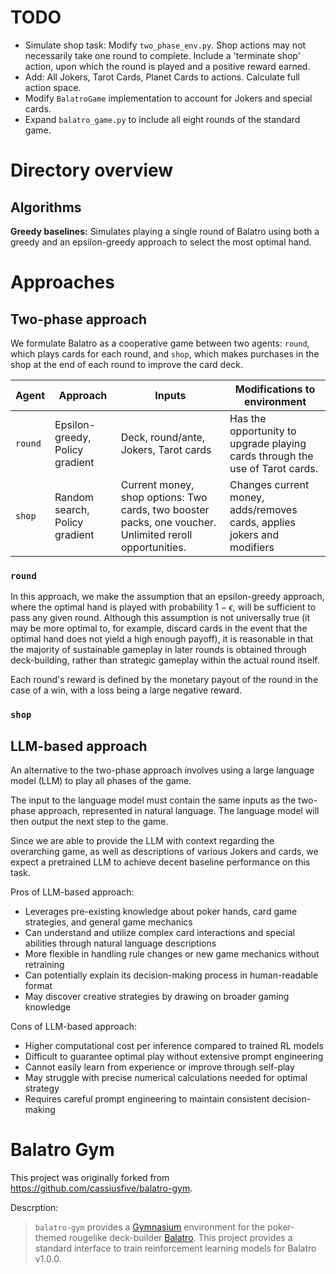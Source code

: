 # TODO
- Simulate shop task: Modify `two_phase_env.py`. Shop actions may not necessarily take one round to complete. Include a 'terminate shop' action, upon which the round is played and a positive reward earned.
- Add: All Jokers, Tarot Cards, Planet Cards to actions. Calculate full action space.
- Modify `BalatroGame` implementation to account for Jokers and special cards.
- Expand `balatro_game.py` to include all eight rounds of the standard game.


# Directory overview

## Algorithms
**Greedy baselines:** Simulates playing a single round of Balatro using both a greedy and an epsilon-greedy approach to select the most optimal hand.

# Approaches

## Two-phase approach
We formulate Balatro as a cooperative game between two agents: `round`, which plays cards for each round, and `shop`, which makes purchases in the shop at the end of each round to improve the card deck.

| Agent | Approach | Inputs | Modifications to environment |
|-------|----------|---------|----------------------------|
| `round` | Epsilon-greedy, Policy gradient | Deck, round/ante, Jokers, Tarot cards | Has the opportunity to upgrade playing cards through the use of Tarot cards. |
| `shop` | Random search, Policy gradient | Current money, shop options: Two cards, two booster packs, one voucher. Unlimited reroll opportunities. | Changes current money, adds/removes cards, applies jokers and modifiers |

### `round`
In this approach, we make the assumption that an epsilon-greedy approach, where the optimal hand is played with probability $1 - \epsilon$, will be sufficient to pass any given round. Although this assumption is not universally true (it may be more optimal to, for example, discard cards in the event that the optimal hand does not yield a high enough payoff), it is reasonable in that the majority of sustainable gameplay in later rounds is obtained through deck-building, rather than strategic gameplay within the actual round itself.

Each round's reward is defined by the monetary payout of the round in the case of a win, with a loss being a large negative reward.

### `shop`



## LLM-based approach
An alternative to the two-phase approach involves using a large language model (LLM) to play all phases of the game.

The input to the language model must contain the same inputs as the two-phase approach, represented in natural language. The language model will then output the next step to the game.

Since we are able to provide the LLM with context regarding the overarching game, as well as descriptions of various Jokers and cards, we expect a pretrained LLM to achieve decent baseline performance on this task.

Pros of LLM-based approach:
- Leverages pre-existing knowledge about poker hands, card game strategies, and general game mechanics
- Can understand and utilize complex card interactions and special abilities through natural language descriptions
- More flexible in handling rule changes or new game mechanics without retraining
- Can potentially explain its decision-making process in human-readable format
- May discover creative strategies by drawing on broader gaming knowledge

Cons of LLM-based approach:
- Higher computational cost per inference compared to trained RL models
- Difficult to guarantee optimal play without extensive prompt engineering
- Cannot easily learn from experience or improve through self-play
- May struggle with precise numerical calculations needed for optimal strategy
- Requires careful prompt engineering to maintain consistent decision-making

# Balatro Gym
This project was originally forked from https://github.com/cassiusfive/balatro-gym.

Descrption:

> `balatro-gym` provides a [Gymnasium](https://gymnasium.farama.org/) environment for the poker-themed rougelike deck-builder [Balatro](https://www.playbalatro.com/). This project provides a standard interface to train reinforcement learning models for Balatro v1.0.0.
